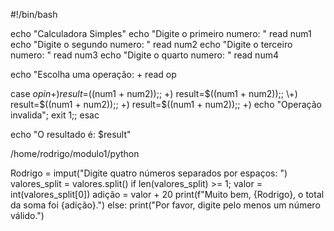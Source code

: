 #!/bin/bash

echo "Calculadora Simples"
echo "Digite o primeiro numero: "
read num1
echo "Digite o segundo numero: "
read num2
echo "Digite o terceiro numero: "
read num3
echo "Digite o quarto numero: "
read num4

echo "Escolha uma operação: + 
read op

case $op in
     +) result=$((num1 + num2));;
     +) result=$((num1 + num2));;
     \+) result=$((num1 + num2));;
     +) result=$((num1 + num2));;
     +) echo "Operação invalida"; exit 1;;
esac

echo "O resultado é: $result"

/home/rodrigo/modulo1/python


Rodrigo = imput("Digite quatro números separados por espaços: ")
valores_split = valores.split()
if len(valores_split) >= 1;
    valor = int(valores_split[0])
    adição = valor + 20 
    print(f"Muito bem, {Rodrigo}, o total da soma foi {adição}.")
else:
    print("Por favor, digite pelo menos um número válido.")

